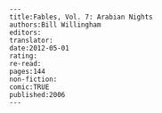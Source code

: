 
    ---
    title:Fables, Vol. 7: Arabian Nights
    authors:Bill Willingham
    editors:
    translator:
    date:2012-05-01
    rating:
    re-read:
    pages:144
    non-fiction:
    comic:TRUE
    published:2006
    ---

    
